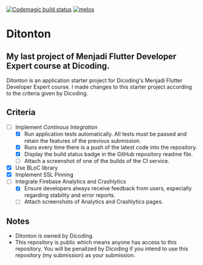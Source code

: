 [![Codemagic build status](https://api.codemagic.io/apps/6349b672816f0c62fd191b04/ci/status_badge.svg)](https://codemagic.io/apps/6349b672816f0c62fd191b04/ci/latest_build)
[![melos](https://img.shields.io/badge/maintained%20with-melos-f700ff.svg?style=flat-square)](https://github.com/invertase/melos)
# Ditonton
My last project of Menjadi Flutter Developer Expert course at Dicoding.
---
Ditonton is an application starter project for Dicoding's Menjadi Flutter Developer Expert course.
I made changes to this starter project according to the criteria given by Dicoding.

## Criteria
 - [ ] Implement *Continous Integration*
   - [x] Run application tests automatically. All tests must be passed and retain the features of the previous submission.
   - [x] Runs every time there is a push of the latest code into the repository.
   - [x] Display the build status badge in the GitHub repository readme file.
   - [ ] Attach a screenshot of one of the builds of the CI service.
 - [x] Use BLoC library
 - [x] Implement SSL Pinning
 - [ ] Integrate Firebase Analytics and Crashlytics
   - [x] Ensure developers always receive feedback from users, especially regarding stability and error reports.
   - [ ] Attach screenshots of Analytics and Crashlytics pages.

## Notes
 - Ditonton is owned by Dicoding.
 - This repository is public which means anyone has access to this repository. You will be penalized by Dicoding if you intend to use this repository (my submission) as your submission.
